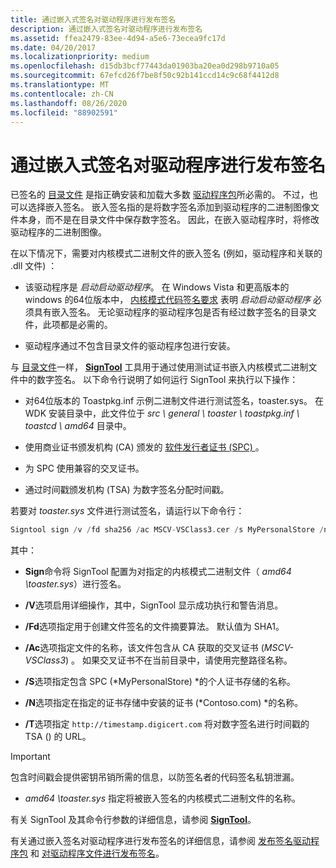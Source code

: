 ```yaml
---
title: 通过嵌入式签名对驱动程序进行发布签名
description: 通过嵌入式签名对驱动程序进行发布签名
ms.assetid: ffea2479-83ee-4d94-a5e6-73ecea9fc17d
ms.date: 04/20/2017
ms.localizationpriority: medium
ms.openlocfilehash: d15db3bcf77443da01903ba20ea0d298b9710a05
ms.sourcegitcommit: 67efcd26f7be8f50c92b141ccd14c9c68f4412d8
ms.translationtype: MT
ms.contentlocale: zh-CN
ms.lasthandoff: 08/26/2020
ms.locfileid: "88902591"
---
```

# <a name="release-signing-a-driver-through-an-embedded-signature"></a>通过嵌入式签名对驱动程序进行发布签名

已签名的 [目录文件](catalog-files.md) 是指正确安装和加载大多数 [驱动程序包](driver-packages.md)所必需的。 不过，也可以选择嵌入签名。 嵌入签名指的是将数字签名添加到驱动程序的二进制图像文件本身，而不是在目录文件中保存数字签名。 因此，在嵌入驱动程序时，将修改驱动程序的二进制图像。

在以下情况下，需要对内核模式二进制文件的嵌入签名 (例如，驱动程序和关联的 .dll 文件) ：

- 该驱动程序是 *启动启动驱动程序*。 在 Windows Vista 和更高版本的 windows 的64位版本中， [内核模式代码签名要求](kernel-mode-code-signing-requirements--windows-vista-and-later-.md) 表明 *启动启动驱动程序* 必须具有嵌入签名。 无论驱动程序的驱动程序包是否有经过数字签名的目录文件，此项都是必需的。

- 驱动程序通过不包含目录文件的驱动程序包进行安装。

与 [目录文件](catalog-files.md)一样， [**SignTool**](https://docs.microsoft.com/windows-hardware/drivers/devtest/signtool) 工具用于通过使用测试证书嵌入内核模式二进制文件中的数字签名。 以下命令行说明了如何运行 SignTool 来执行以下操作：

- 对64位版本的 Toastpkg.inf 示例二进制文件进行测试签名，toaster.sys。 在 WDK 安装目录中，此文件位于 *src \\ general \\ toaster \\ toastpkg.inf \\ toastcd \\ amd64* 目录中。

- 使用商业证书颁发机构 (CA) 颁发的 [软件发行者证书 (SPC) ](software-publisher-certificate.md) 。

- 为 SPC 使用兼容的交叉证书。

- 通过时间戳颁发机构 (TSA) 为数字签名分配时间戳。

若要对 *toaster.sys* 文件进行测试签名，请运行以下命令行：

```cpp
Signtool sign /v /fd sha256 /ac MSCV-VSClass3.cer /s MyPersonalStore /n contoso.com /t http://timestamp.digicert.com amd64\toaster.sys
```

其中：

- **Sign**命令将 SignTool 配置为对指定的内核模式二进制文件（ *amd64 \\toaster.sys*）进行签名。

- **/V**选项启用详细操作，其中，SignTool 显示成功执行和警告消息。

- **/Fd**选项指定用于创建文件签名的文件摘要算法。 默认值为 SHA1。

- **/Ac**选项指定文件的名称，该文件包含从 CA 获取的交叉证书 (*MSCV-VSClass3*) 。 如果交叉证书不在当前目录中，请使用完整路径名称。

- **/S**选项指定包含 SPC (*MyPersonalStore) *的个人证书存储的名称。

- **/N**选项指定在指定的证书存储中安装的证书 (*Contoso.com) *的名称。

- **/T**选项指定 `http://timestamp.digicert.com` 将对数字签名进行时间戳的 TSA () 的 URL。

>[!IMPORTANT]
>包含时间戳会提供密钥吊销所需的信息，以防签名者的代码签名私钥泄漏。

- *amd64 \\toaster.sys* 指定将被嵌入签名的内核模式二进制文件的名称。

有关 SignTool 及其命令行参数的详细信息，请参阅 [**SignTool**](https://docs.microsoft.com/windows-hardware/drivers/devtest/signtool)。

有关通过嵌入签名对驱动程序进行发布签名的详细信息，请参阅 [发布签名驱动程序包](release-signing-driver-packages.md) 和 [对驱动程序文件进行发布签名](release-signing-a-driver-file.md)。
